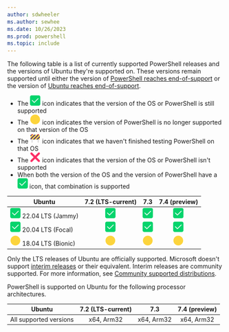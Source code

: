 ```yaml
---
author: sdwheeler
ms.author: sewhee
ms.date: 10/26/2023
ms.prod: powershell
ms.topic: include
---
```

<!-- markdownlint-disable first-line-h1 -->
The following table is a list of currently supported PowerShell releases and the versions of
Ubuntu they're supported on. These versions remain supported until either the version of
[PowerShell reaches end-of-support][lifecycle] or the version of
[Ubuntu reaches end-of-support][eol-ubuntu].

- The ![Supported][1] icon indicates that the version of the OS or PowerShell is still supported
- The ![Out of Support][4] icon indicates the version of PowerShell is no longer supported on that
  version of the OS
- The ![In Test][2] icon indicates that we haven't finished testing PowerShell on that OS
- The ![Not Supported][3] icon indicates that the version of the OS or PowerShell isn't supported
- When both the version of the OS and the version of PowerShell have a ![Supported][1] icon, that
  combination is supported

[1]: ../media/shared/check-mark-button-2705.svg
[2]: ../media/shared/construction-sign-1f6a7.svg
[3]: ../media/shared/cross-mark-274c.svg
[4]: ../media/shared/large-yellow-circle-1f7e1.svg

|                 Ubuntu                  |  7.2 (LTS-current)   |         7.3          |    7.4 (preview)     |
| --------------------------------------- | :------------------: | :------------------: | :------------------: |
| ![Supported][1] 22.04 LTS (Jammy)       |   ![Supported][1]    |   ![Supported][1]    |   ![Supported][1]    |
| ![Supported][1] 20.04 LTS (Focal)       |   ![Supported][1]    |   ![Supported][1]    |   ![Supported][1]    |
| ![Out of Support][4] 18.04 LTS (Bionic) | ![Out of Support][4] | ![Out of Support][4] | ![Out of Support][4] |

Only the LTS releases of Ubuntu are officially supported. Microsoft doesn't support
[interim releases][interim] or their equivalent. Interim releases are community supported. For more
information, see [Community supported distributions][community].

PowerShell is supported on Ubuntu for the following processor architectures.

|         Ubuntu         | 7.2 (LTS-current) |    7.3     | 7.4 (preview) |
| ---------------------- | :---------------: | :--------: | :-----------: |
| All supported versions |    x64, Arm32     | x64, Arm32 |  x64, Arm32   |

[eol-ubuntu]: https://endoflife.date/ubuntu
[interim]: https://ubuntu.com/about/release-cycle
[lifecycle]: /powershell/scripting/install/powershell-support-lifecycle
[community]: /powershell/scripting/install/community-support
